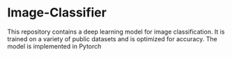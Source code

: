 # Image-Classifier
This repository contains a deep learning model for image classification. It is trained on a variety of public datasets and is optimized for accuracy. The model is implemented in Pytorch 
